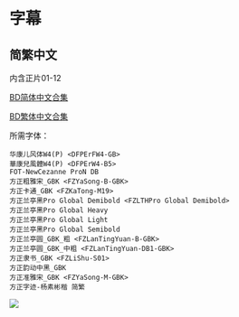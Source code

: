 # 字幕

## 简繁中文

内含正片01-12

[BD简体中文合集](https://github.com/Nekomoekissaten-SUB/Nekomoekissaten-poi-Subs/raw/master/Kakushigoto/Kakushigoto_BD_CHS.7z)

[BD繁体中文合集](https://github.com/Nekomoekissaten-SUB/Nekomoekissaten-poi-Subs/raw/master/Kakushigoto/Kakushigoto_BD_CHT.7z)

所需字体：
```
华康儿风体W4(P) <DFPErFW4-GB>
華康兒風體W4(P) <DFPErW4-B5>
FOT-NewCezanne ProN DB
方正粗雅宋_GBK <FZYaSong-B-GBK>
方正卡通_GBK <FZKaTong-M19>
方正兰亭黑Pro Global Demibold <FZLTHPro Global Demibold>
方正兰亭黑Pro Global Heavy
方正兰亭黑Pro Global Light
方正兰亭黑Pro Global Semibold
方正兰亭圆_GBK_粗 <FZLanTingYuan-B-GBK>
方正兰亭圆_GBK_中粗 <FZLanTingYuan-DB1-GBK>
方正隶书_GBK <FZLiShu-S01>
方正韵动中黑_GBK
方正准雅宋_GBK <FZYaSong-M-GBK>
方正字迹-杨素彬楷 简繁
```

![](https://nekomoe.pages.dev/images/2020-04/kakushigoto.jpg)